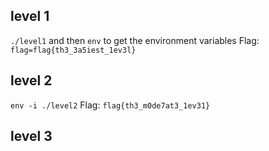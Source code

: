 ## level 1
`./level1` and then `env` to get the environment variables
Flag: `flag=flag{th3_3a5iest_1ev3l}`


## level 2
`env -i ./level2`
Flag: `flag{th3_m0de7at3_1ev31}`


## level 3